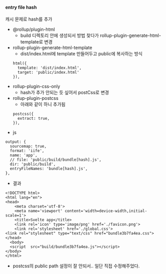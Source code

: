 #### entry file hash
캐시 문제로 hash를 추가
- @rollup/plugin-html
  - build 디렉토리 안에 생성되서 방법 찾다가 rollup-plugin-generate-html-template로 변경
- rollup-plugin-generate-html-template
  - dist/index.html에 template 만들어두고 public에 복사하는 방식
  ```
  html({
    template: 'dist/index.html',
    target: 'public/index.html'
  }),
  ```
- rollup-plugin-css-only
  - hash가 추가 안되는 듯 싶어서 postCss로 변경
- rollup-plugin-postcss
  - 아래와 같이 하니 추가됨
  ```
  postcss({
    extract: true,
  }),
  ```
- js
```
output: {
  sourcemap: true,
  format: 'iife',
  name: 'app',
  // file: 'public/build/bundle[hash].js',
  dir: 'public/build',
  entryFileNames: 'bundle[hash].js',
},
```
- 결과
```
<!DOCTYPE html>
<html lang="en">
<head>
	<meta charset='utf-8'>
	<meta name='viewport' content='width=device-width,initial-scale=1'>
	<title>Svelte app</title>
	<link rel='icon' type='image/png' href='./favicon.png'>
	<link rel='stylesheet' href='./global.css'>
<link rel="stylesheet" type="text/css" href="bundle3b7fa4ea.css">
</head>
  <body>
  <script  src="build/bundle3b7fa4ea.js"></script>
</body>
</html>

```

- postcss의 public path 설정이 잘 안되서.. 일단 직접 수정해주었다.
